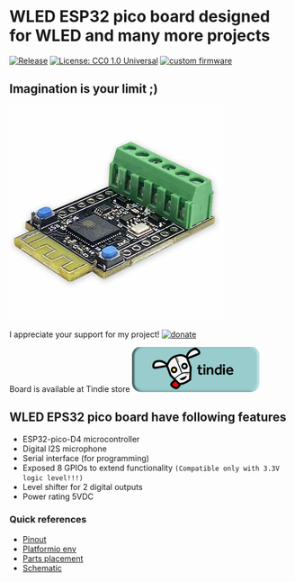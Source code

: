 # WLED ESP32 pico board designed for WLED and many more projects

[![Release](https://img.shields.io/github/v/release/srg74/WLED-ESP32-pico?style=flat-square)](https://img.shields.io/github/v/release/srg74/WLED-ESP32-pico)
[![License: CC0 1.0 Universal](https://img.shields.io/badge/License-CC%201.0-blue?style=flat-square)](https://creativecommons.org/publicdomain/zero/1.0/)
[![custom firmware](https://img.shields.io/static/v1?label=Custom&message=firmware&color=blue&style=flat-square)](https://github.com/srg74/WLED-ESP32-pico)

## Imagination is your limit ;)

![Board](https://github.com/srg74/WLED-ESP32-pico/blob/main/images/Pico-v1-3.jpg)

I appreciate your support for my project! [![donate](https://www.paypalobjects.com/en_US/i/btn/btn_donateCC_LG.gif)](https://www.paypal.com/donate/?hosted_button_id=VU7L89Z2RR7S4)

Board is available at Tindie store [![tindie](https://github.com/srg74/WLED-ESP32-pico/blob/main/images/tindie-logo@2x.png)](https://www.tindie.com/products/28276/)

## WLED EPS32 pico board have following features

- ESP32-pico-D4 microcontroller
- Digital I2S microphone
- Serial interface (for programming)
- Exposed 8 GPIOs to extend functionality `(Compatible only with 3.3V logic level!!!)`
- Level shifter for 2 digital outputs
- Power rating 5VDC

### Quick references

- [Pinout](https://github.com/srg74/WLED-ESP32-pico/blob/main/Resources/Pico-v1-pinout.pdf)
- [Platformio env](https://github.com/srg74/WLED-ESP32-pico/blob/main/Platformio_env.md)
- [Parts placement](https://github.com/srg74/WLED-ESP32-pico/blob/main/Resources/ESP32-pico_v1.png)
- [Schematic](https://github.com/srg74/WLED-ESP32-pico/blob/main/Resources/ESP32-pico_v1_schematic.pdf)
